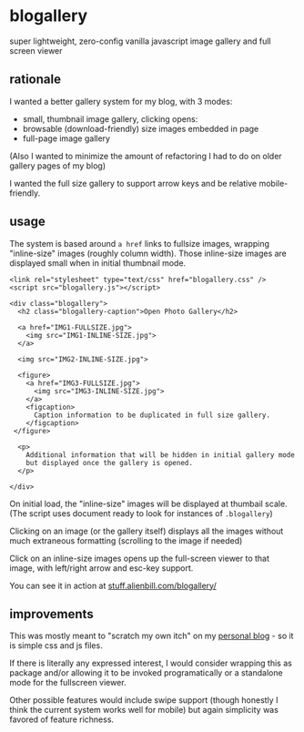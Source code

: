 # blogallery
super lightweight, zero-config vanilla javascript image gallery and full screen viewer

## rationale

I wanted a better gallery system for my blog, with 3 modes:

*  small, thumbnail image gallery, clicking opens:
*  browsable (download-friendly) size images embedded in page
*  full-page image gallery

(Also I wanted to minimize the amount of refactoring I had to do on older gallery pages of my blog)

I wanted the full size gallery to support arrow keys and be relative mobile-friendly.

## usage

The system is based around `a href` links to fullsize images, wrapping "inline-size" images
(roughly column width). Those inline-size images are displayed small when in initial thumbnail mode.


```
<link rel="stylesheet" type="text/css" href="blogallery.css" />
<script src="blogallery.js"></script>

<div class="blogallery">
  <h2 class="blogallery-caption">Open Photo Gallery</h2>
  
  <a href="IMG1-FULLSIZE.jpg">
    <img src="IMG1-INLINE-SIZE.jpg">
  </a>
  
  <img src="IMG2-INLINE-SIZE.jpg">
  
  <figure>
    <a href="IMG3-FULLSIZE.jpg">
      <img src="IMG3-INLINE-SIZE.jpg">
    </a>
    <figcaption>
      Caption information to be duplicated in full size gallery.
    </figcaption>    
 </figure>  
 
  <p>
    Additional information that will be hidden in initial gallery mode
    but displayed once the gallery is opened.
  </p>
  
</div>

```

On initial load, the "inline-size" images will be displayed at thumbail scale. (The script uses
document ready to look for instances of `.blogallery`)

Clicking on an image (or the gallery itself) displays all the images without much extraneous formatting
(scrolling to the image if needed)

Click on an inline-size images opens up the full-screen viewer to that image, with left/right arrow and esc-key support.

You can see it in action at [stuff.alienbill.com/blogallery/](https://stuff.alienbill.com/blogallery/)

## improvements

This was mostly meant to "scratch my own itch" on my [personal blog](https://kirk.is/) - so it is simple
css and js files.

If there is literally any expressed interest, I would consider wrapping this as package and/or allowing it 
to be invoked programatically or a standalone mode for the fullscreen viewer.

Other possible features would include swipe support (though honestly I think the current system works 
well for mobile) but again simplicity was favored of feature richness.
